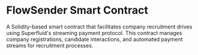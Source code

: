 # FlowSender Smart Contract

A Solidity-based smart contract that facilitates company recruitment drives using Superfluid's streaming payment protocol. This contract manages company registrations, candidate interactions, and automated payment streams for recruitment processes.
